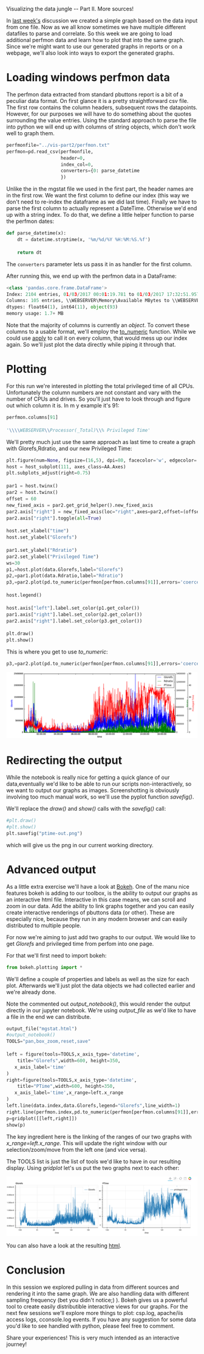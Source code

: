 Visualizing the data jungle -- Part II. More sources!

In [last week's](https://community.intersystems.com/post/visualizing-data-jungle-part-i-lets-make-graph) discussion we created a simple graph based on the data input from one file. Now as we all know sometimes we have multiple different datafiles to parse and correlate. So this week we are going to load additional perfmon data and learn how to plot that into the same graph. 
Since we're might want to use our generated graphs in reports or on a webpage, we'll also look into ways to export the generated graphs.

# Loading windows perfmon data

The perfmon data extracted from standard pbuttons report is a bit of a peculiar data format. On first glance it is a pretty straightforward csv file. The first row contains the column headers, subsequent rows the datapoints.
However, for our purposes we will have to do something about the quotes surrounding the value entries. Using the standard approach to parse the file into python we will end up with columns of string objects, which don't work well to graph them. 

```python
perfmonfile="../vis-part2/perfmon.txt"
perfmon=pd.read_csv(perfmonfile,
                    header=0,
                    index_col=0,
                    converters={0: parse_datetime
                    })
```

Unlike the in the mgstat file we used in the first part, the header names are in the first row. We want the first column to define our index (this way we don't need to re-index the dataframe as we did last time). Finally we have to parse the first column to actually represent a DateTime. Otherwise we'd end up with a string index. To do that, we define a little helper function to parse the perfmon dates:

```python
def parse_datetime(x):
    dt = datetime.strptime(x, '%m/%d/%Y %H:%M:%S.%f')
        
    return dt
```

The ```converters``` parameter lets us pass it in as handler for the first column. 

After running this, we end up with the perfmon data in a DataFrame:
```python
<class 'pandas.core.frame.DataFrame'>
Index: 2104 entries, 01/03/2017 00:01:19.781 to 01/03/2017 17:32:51.957
Columns: 105 entries, \\WEBSERVER\Memory\Available MBytes to \\WEBSERVER\System\Processor Queue Length
dtypes: float64(1), int64(11), object(93)
memory usage: 1.7+ MB
```

Note that the majority of columns is currently an *object*. To convert these columns to a usable format, we'll employ the [to_numeric](http://pandas.pydata.org/pandas-docs/version/0.19.2/generated/pandas.to_numeric.html) function. While we could use [apply](http://pandas.pydata.org/pandas-docs/stable/generated/pandas.DataFrame.apply.html) to call it on every column, that would mess up our index again. So we'll just plot the data directly while piping it through that. 


# Plotting 
For this run we're interested in plotting the total privileged time of all CPUs. Unfortunately the column numbers are not constant and vary with the number of CPUs and drives. So you'll just have to look through and figure out which column it is. In m y example it's 91:

```python
perfmon.columns[91]

'\\\\WEBSERVER\\Processor(_Total)\\% Privileged Time'
```

We'll pretty much just use the same approach as last time to create a graph with Glorefs,Rdratio, and our new Privileged Time:

```python
plt.figure(num=None, figsize=(16,5), dpi=80, facecolor='w', edgecolor='k')
host = host_subplot(111, axes_class=AA.Axes)
plt.subplots_adjust(right=0.75)

par1 = host.twinx()
par2 = host.twinx()
offset = 60
new_fixed_axis = par2.get_grid_helper().new_fixed_axis
par2.axis["right"] = new_fixed_axis(loc="right",axes=par2,offset=(offset, 0))
par2.axis["right"].toggle(all=True)

host.set_xlabel("time")
host.set_ylabel("Glorefs")

par1.set_ylabel("Rdratio")
par2.set_ylabel("Privileged Time")
ws=30
p1,=host.plot(data.Glorefs,label="Glorefs")
p2,=par1.plot(data.Rdratio,label="Rdratio")
p3,=par2.plot(pd.to_numeric(perfmon[perfmon.columns[91]],errors='coerce'),label="PTime")

host.legend()

host.axis["left"].label.set_color(p1.get_color())
par1.axis["right"].label.set_color(p2.get_color())
par2.axis["right"].label.set_color(p3.get_color())

plt.draw()
plt.show()
```

This is where you get to use *to_numeric*:
```python
p3,=par2.plot(pd.to_numeric(perfmon[perfmon.columns[91]],errors='coerce'),label="PTime")
```

![graph](ptime.png)

# Redirecting the output
While the notebook is really nice for getting a quick glance of our data,eventually we'd like to be able to run our scripts non-interactively, so we want to output our graphs as images. 
Screenshotting is obviously involving too much manual work, so we'll use the pyplot function *savefig()*.

We'll replace the *draw()* and *show()* calls with the *savefig()* call:

```python
#plt.draw()
#plt.show()
plt.savefig("ptime-out.png")
```

which will give us the png in our current working directory.

# Advanced output

As a little extra exercise we'll have a look at [Bokeh](http://bokeh.pydata.org/en/latest/). One of the manu nice features bokeh is adding to our toolbox, is the ability to output our graphs as an interactive html file. Interactive in this case means, we can scroll and zoom in our data. Add the ability to link graphs together and you can easily create interactive renderings of pbuttons data (or other). These are especially nice, because they run in any modern browser and can easily distributed to multiple people.

For now we're aiming to just add two graphs to our output. We would like to get *Glorefs* and privileged time from perfom into one page.

For that we'll first need to import bokeh:

```python
from bokeh.plotting import *
```

We'll define a couple of properties and labels as well as the size for each plot. Afterwards we'll just plot the data objects we had collected earlier and we're already done.

Note the commented out *output_notebook()*, this would render the output directly in our jupyter notebook. We're using *output_file* as we'd like to have a file in the end we can distribute.

```python
output_file("mgstat.html")
#output_notebook()
TOOLS="pan,box_zoom,reset,save"

left = figure(tools=TOOLS,x_axis_type='datetime',
    title="Glorefs",width=600, height=350,
   x_axis_label='time'
)
right=figure(tools=TOOLS,x_axis_type='datetime',
    title="PTime",width=600, height=350,
   x_axis_label='time',x_range=left.x_range
)
left.line(data.index,data.Glorefs,legend="Glorefs",line_width=1)
right.line(perfmon.index,pd.to_numeric(perfmon[perfmon.columns[91]],errors='coerce'),legend="privileged time",line_width=1)
p=gridplot([[left,right]])
show(p)
```

The key ingredient here is the linking of the ranges of our two graphs with *x_range=left.x_range*. This will update the right window with our selection/zoom/move from the left one (and vice versa).

The TOOLS list is just the list of tools we'd like to have in our resulting display. Using *gridplot* let's us put the two graphs next to each other:

![mgstat-bokeh](mgstat-bokeh.png)

You can also have a look at the resulting [html](mgstat.html).


# Conclusion

In this session we explored pulling in data from different sources and rendering it into the same graph. We are also handling data with different sampling frequency (bet you didn't notice;) ). Bokeh gives us a powerful tool to create easily distributible interactive views for our graphs. 
For the next few sessions we'll explore more things to plot: csp.log, apache/iis access logs, cconsole.log events. If you have any suggestion for some data you'd like to see handled with python, please feel free to comment.

Share your experiences! This is very much intended as an interactive journey!

